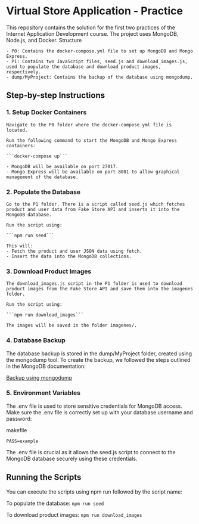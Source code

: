 # Virtual Store Application - Practice

This repository contains the solution for the first two practices of the Internet Application Development course. The project uses MongoDB, Node.js, and Docker.
Structure

    - P0: Contains the docker-compose.yml file to set up MongoDB and Mongo Express.
    - P1: Contains two JavaScript files, seed.js and download_images.js, used to populate the database and download product images, respectively.
    - dump/MyProject: Contains the backup of the database using mongodump.

## Step-by-step Instructions
### 1. Setup Docker Containers

    Navigate to the P0 folder where the docker-compose.yml file is located.

    Run the following command to start the MongoDB and Mongo Express containers:

    ```docker-compose up```

    - MongoDB will be available on port 27017.
    - Mongo Express will be available on port 8081 to allow graphical management of the database.

### 2. Populate the Database

    Go to the P1 folder. There is a script called seed.js which fetches product and user data from Fake Store API and inserts it into the MongoDB database.

    Run the script using:

    ```npm run seed```

    This will:
    - Fetch the product and user JSON data using fetch.
    - Insert the data into the MongoDB collections.

### 3. Download Product Images

    The download_images.js script in the P1 folder is used to download product images from the Fake Store API and save them into the imagenes folder.

    Run the script using:

    ```npm run download_images```

    The images will be saved in the folder imagenes/.

### 4. Database Backup

The database backup is stored in the dump/MyProject folder, created using the mongodump tool. To create the backup, we followed the steps outlined in the MongoDB documentation:

[Backup using mongodump](https://www.mongodb.com/docs/database-tools/mongodump/#mongodb-binary-bin.mongodump)
### 5. Environment Variables

The .env file is used to store sensitive credentials for MongoDB access. Make sure the .env file is correctly set up with your database username and password:

makefile

```USER_DB=root
PASS=example
```

The .env file is crucial as it allows the seed.js script to connect to the MongoDB database securely using these credentials.
## Running the Scripts

You can execute the scripts using npm run followed by the script name:

To populate the database:
```npm run seed```

To download product images:
 ```npm run download_images```
